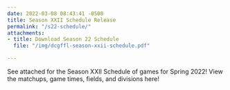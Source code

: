 ```yaml
---
date: 2022-03-08 08:43:41 -0500
title: Season XXII Schedule Release
permalink: "/s22-schedule/"
attachments:
- title: Download Season 22 Schedule
  file: "/img/dcgffl-season-xxii-schedule.pdf"

---
```

See attached for the Season XXII Schedule of games for Spring 2022!  View the matchups, game times, fields, and divisions here!